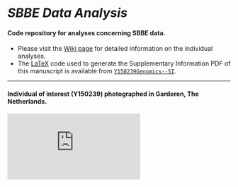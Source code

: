 # _SBBE Data Analysis_

#### Code repository for analyses concerning SBBE data.

- Please visit the [Wiki page](https://github.com/g-pacheco/Y150239Genomics/wiki) for detailed information on the individual analyses.
- The [LaTeX](https://en.wikipedia.org/wiki/LaTeX) code used to generate the Supplementary Information PDF of this manuscript is available from [`Y150239Genomics--SI`](https://github.com/g-pacheco/Y150239Genomics/tree/main/Y150239Genomics--SI).
***

#### Individual of interest (Y150239) photographed in Garderen, The Netherlands.
![](https://github.com/g-pacheco/sbbe-oficial/blob/main/SBBE_SBBE24--DescriptiveMaps.pdf)
